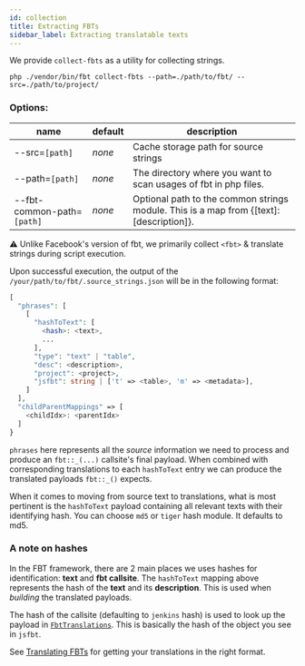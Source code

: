 ```yaml
---
id: collection
title: Extracting FBTs
sidebar_label: Extracting translatable texts
---
```


We provide `collect-fbts` as a utility for collecting strings.

```shell
php ./vendor/bin/fbt collect-fbts --path=./path/to/fbt/ --src=./path/to/project/
```

### Options:
| name                       | default | description                                                                             |
|----------------------------|---------|-----------------------------------------------------------------------------------------|
| --src=`[path]`             | *none*  | Cache storage path for source strings                                                   |
| --path=`[path]`            | *none*  | The directory where you want to scan usages of fbt in php files.                        |
| --fbt-common-path=`[path]` | *none*  | Optional path to the common strings module. This is a map from {[text]: [description]}. |

⚠️ Unlike Facebook's version of fbt, we primarily collect `<fbt>` & translate strings during script execution.

Upon successful execution, the output of the `/your/path/to/fbt/.source_strings.json` will be in the following format:

```php
[
  "phrases": [
    [
      "hashToText": [
        <hash>: <text>,
        ...
      ],
      "type": "text" | "table",
      "desc": <description>,
      "project": <project>,
      "jsfbt": string | ['t' => <table>, 'm' => <metadata>],
    ]
  ],
  "childParentMappings" => [
    <childIdx>: <parentIdx>
  ]
}
```

`phrases` here represents all the *source* information we need to
process and produce an `fbt::_(...)` callsite's final payload.  When
combined with corresponding translations to each `hashToText` entry we
can produce the translated payloads `fbt::_()` expects.

When it comes to moving from source text to translations, what is most
pertinent is the `hashToText` payload containing all relevant texts
with their identifying hash.  You can choose `md5` or `tiger` hash module.  It defaults to md5.

### A note on hashes

In the FBT framework, there are 2 main places we uses hashes for
identification: **text** and **fbt callsite**.  The `hashToText` mapping
above represents the hash of the **text** and its **description**.  This is used
when *building* the translated payloads.

The hash of the callsite (defaulting to `jenkins` hash) is used to
look up the payload in
[`FbtTranslations`](https://github.com/richardDobron/fbt/blob/main/src/fbt/Runtime/FbtTranslations.php).
This is basically the hash of the object you see in `jsfbt`.

See [Translating FBTs](translating.md) for getting your translations in
the right format.

